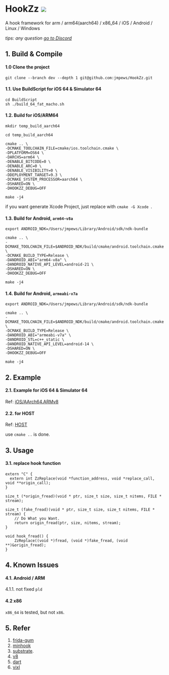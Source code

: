 # HookZz    [![](https://img.shields.io/badge/chat-on--discord-7289da.svg?style=flat-square&longCache=true&logo=discord)](https://discord.gg/P4uCTTH)

A hook framework for arm / arm64(aarch64) / x86_64 / iOS / Android / Linux / Windows

_tips: any question [go to Discord](https://discordapp.com/invite/P4uCTTH)_


## 1. Build & Compile

#### 1.0 Clone the project

```
git clone --branch dev --depth 1 git@github.com:jmpews/HookZz.git
```

#### 1.1. Use BuildScript for iOS 64 & Simulator 64

```
cd BuildScript
sh ./build_64_fat_macho.sh
```

#### 1.2. Build for iOS/ARM64

```
mkdir temp_build_aarch64

cd temp_build_aarch64

cmake .. \
-DCMAKE_TOOLCHAIN_FILE=cmake/ios.toolchain.cmake \
-DPLATFORM=OS64 \
-DARCHS=arm64 \
-DENABLE_BITCODE=0 \
-DENABLE_ARC=0 \
-DENABLE_VISIBILITY=0 \
-DDEPLOYMENT_TARGET=9.3 \
-DCMAKE_SYSTEM_PROCESSOR=aarch64 \
-DSHARED=ON \
-DHOOKZZ_DEBUG=OFF

make -j4
```

if you want generate Xcode Project, just replace with `cmake -G Xcode `.


#### 1.3. Build for Android, `arm64-v8a`

```
export ANDROID_NDK=/Users/jmpews/Library/Android/sdk/ndk-bundle

cmake .. \
-DCMAKE_TOOLCHAIN_FILE=$ANDROID_NDK/build/cmake/android.toolchain.cmake \
-DCMAKE_BUILD_TYPE=Release \
-DANDROID_ABI="arm64-v8a" \
-DANDROID_NATIVE_API_LEVEL=android-21 \
-DSHARED=ON \
-DHOOKZZ_DEBUG=OFF

make -j4
```

#### 1.4. Build for Android, `armeabi-v7a`

```
export ANDROID_NDK=/Users/jmpews/Library/Android/sdk/ndk-bundle

cmake .. \
-DCMAKE_TOOLCHAIN_FILE=$ANDROID_NDK/build/cmake/android.toolchain.cmake \
-DCMAKE_BUILD_TYPE=Release \
-DANDROID_ABI="armeabi-v7a" \
-DANDROID_STL=c++_static \
-DANDROID_NATIVE_API_LEVEL=android-14 \
-DSHARED=ON \
-DHOOKZZ_DEBUG=OFF

make -j4
```

## 2. Example

#### 2.1. Example for iOS 64 & Simulator 64

Ref: [iOS/AArch64.ARMv8](examples/iOS/AArch64.ARMv8)

#### 2.2. for HOST

Ref: [HOST](examples/HookSimpleFunction)

use `cmake ..` is done.


## 3. Usage

#### 3.1. replace hook function

```
extern "C" {
  extern int ZzReplace(void *function_address, void *replace_call, void **origin_call);
}

size_t (*origin_fread)(void * ptr, size_t size, size_t nitems, FILE * stream);

size_t (fake_fread)(void * ptr, size_t size, size_t nitems, FILE * stream) {
    // Do What you Want.
    return origin_fread(ptr, size, nitems, stream);
}

void hook_fread() {
    ZzReplace((void *)fread, (void *)fake_fread, (void **)&origin_fread);
}
```

## 4. Known Issues

#### 4.1. Android / ARM

4.1.1. not fixed `pld`

#### 4.2 x86

`x86_64` is tested, but not `x86`.

## 5. Refer
1. [frida-gum](https://github.com/frida/frida-gum) 
2. [minhook](https://github.com/TsudaKageyu/minhook) 
3. [substrate](https://github.com/jevinskie/substrate).
4. [v8](https://github.com/v8/v8)
5. [dart](https://github.com/dart-lang/sdk)
6. [vixl](https://git.linaro.org/arm/vixl.git)
